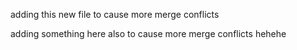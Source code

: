 adding this new file to cause more merge conflicts

adding something here also to cause more merge conflicts hehehe
